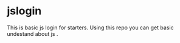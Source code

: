 # jslogin

This is basic js login for starters. Using this repo you can get basic undestand about js .

